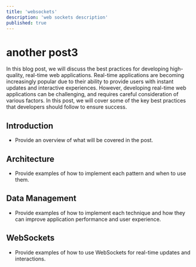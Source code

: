 ```yaml
---
title: 'websockets'
description: 'web sockets description'
published: true
---
```


# another post3

In this blog post, we will discuss the best practices for developing high-quality, real-time web applications. Real-time applications are becoming increasingly popular due to their ability to provide users with instant updates and interactive experiences. However, developing real-time web applications can be challenging, and requires careful consideration of various factors. In this post, we will cover some of the key best practices that developers should follow to ensure success.

Introduction
------------

-   Provide an overview of what will be covered in the post.

Architecture
------------

-   Provide examples of how to implement each pattern and when to use them.

Data Management
---------------

-   Provide examples of how to implement each technique and how they can improve application performance and user experience.

WebSockets
----------

-   Provide examples of how to use WebSockets for real-time updates and interactions.
